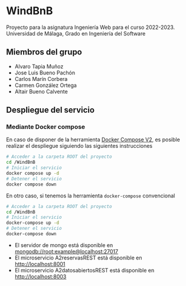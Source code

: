 # WindBnB

Proyecto para la asignatura Ingeniería Web para el curso 2022-2023. Universidad
de Málaga, Grado en Ingeniería del Software

## Miembros del grupo

- Alvaro Tapia Muñoz
- Jose Luis Bueno Pachón
- Carlos Marín Corbera
- Carmen González Ortega
- Altair Bueno Calvente

## Despliegue del servicio

### Mediante Docker compose

En caso de disponer de la herramienta [Docker Compose V2](https://docs.docker.com/compose/compose-v2/), es posible realizar el despliegue siguiendo las siguientes instrucciones

```sh
# Acceder a la carpeta ROOT del proyecto
cd /WindBnB
# Iniciar el servicio
docker compose up -d
# Detener el servicio
docker compose down
```

En otro caso, si tenemos la herramienta `docker-compose` convencional

```sh
# Acceder a la carpeta ROOT del proyecto
cd /WindBnB
# Iniciar el servicio
docker-compose up -d
# Detener el servicio
docker-compose down
```

- El servidor de mongo está disponible en <mongodb://root:example@localhost:27017>
- El microservicio A2reservasREST está disponible en <http://localhost:8001>
- El microservicio A2datosabiertosREST está disponible en <http://localhost:8003>

